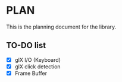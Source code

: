 # PLAN

This is the planning document for the library.

## TO-DO list 

- [X] glX I/O (Keyboard)
- [X] glX click detection
- [X] Frame Buffer
